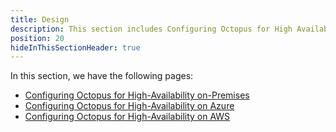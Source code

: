 ```yaml
---
title: Design
description: This section includes Configuring Octopus for High Availability
position: 20
hideInThisSectionHeader: true
---
```


In this section, we have the following pages:

- [Configuring Octopus for High-Availability on-Premises](/docs/administration/high-availability/designing-high-availability/octopus-for-high-availability-on-premises.md)
- [Configuring Octopus for High-Availability on Azure](/docs/administration/high-availability/designing-high-availability/octopus-for-high-availability-on-azure.md)
- [Configuring Octopus for High-Availability on AWS](/docs/administration/high-availability/designing-high-availability/octopus-for-high-availability-on-aws.md)
